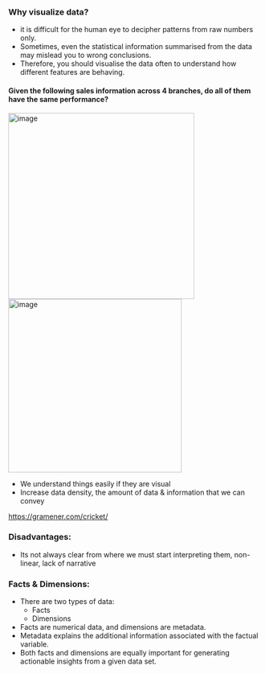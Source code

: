 ### Why visualize data?
- it is difficult for the human eye to decipher patterns from raw numbers only. 
- Sometimes, even the statistical information summarised from the data may mislead you to wrong conclusions. 
- Therefore, you should visualise the data often to understand how different features are behaving. 

#### Given the following sales information across 4 branches, do all of them have the same performance?
<img width="370" alt="image" src="https://user-images.githubusercontent.com/10133554/188862202-3f276e94-20d4-492e-8e13-04d380e97132.png">
<img width="345" alt="image" src="https://user-images.githubusercontent.com/10133554/188862221-b5c75bab-a09f-4f23-8f73-d8a560d74ced.png">


- We understand things easily if they are visual
- Increase data density, the amount of data & information that we can convey

https://gramener.com/cricket/


### Disadvantages:
- Its not always clear from where we must start interpreting them, non-linear, lack of narrative 


### Facts & Dimensions:
- There are two types of data:
	- Facts
	- Dimensions
- Facts are numerical data, and dimensions are metadata. 
- Metadata explains the additional information associated with the factual variable. 
- Both facts and dimensions are equally important for generating actionable insights from a given data set. 

